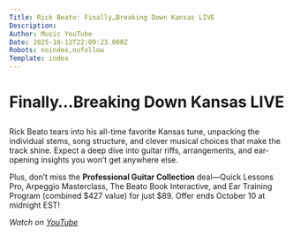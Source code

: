 ```yaml
---
Title: Rick Beato: Finally…Breaking Down Kansas LIVE
Description: 
Author: Music YouTube
Date: 2025-10-12T22:09:23.000Z
Robots: noindex,nofollow
Template: index
---
```

<h1>
  
  
  Finally…Breaking Down Kansas LIVE
</h1>

<p>Rick Beato tears into his all-time favorite Kansas tune, unpacking the individual stems, song structure, and clever musical choices that make the track shine. Expect a deep dive into guitar riffs, arrangements, and ear-opening insights you won’t get anywhere else.</p>

<p>Plus, don’t miss the <strong>Professional Guitar Collection</strong> deal—Quick Lessons Pro, Arpeggio Masterclass, The Beato Book Interactive, and Ear Training Program (combined $427 value) for just $89. Offer ends October 10 at midnight EST!</p>

<p><em>Watch on <a href="https://www.youtube.com/watch?v=oEqHKdGjDUU" rel="noopener noreferrer">YouTube</a></em></p>

